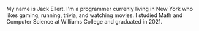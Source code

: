 My name is Jack Ellert.
I'm a programmer currenly living in New York who likes gaming, running, trivia, and watching movies.
I studied Math and Computer Science at Williams College and graduated in 2021.
